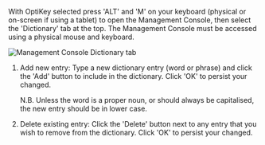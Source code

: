 With OptiKey selected press 'ALT' and 'M' on your keyboard (physical or on-screen if using a tablet) to open the Management Console, then select the 'Dictionary' tab at the top. The Management Console must be accessed using a physical mouse and keyboard.

![Management Console Dictionary tab](http://juliussweetland.github.io/OptiKey/images/Management_Console_Dictionary_Numbered.png)

1. Add new entry: Type a new dictionary entry (word or phrase) and click the 'Add' button to include in the dictionary. Click 'OK' to persist your changed.

    N.B. Unless the word is a proper noun, or should always be capitalised, the new entry should be in lower case.

2. Delete existing entry: Click the 'Delete' button next to any entry that you wish to remove from the dictionary. Click 'OK' to persist your changed.